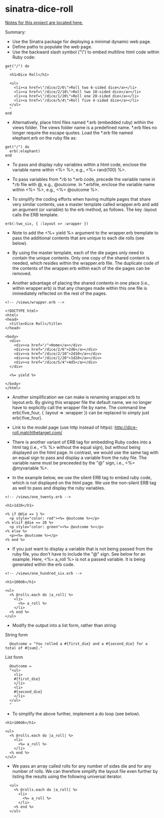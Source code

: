 # sinatra-dice-roll

[Notes for this project are located here.](https://learn.firstdraft.com/lessons/103)

Summary:

- Use the Sinatra package for deploying a minimal dynamic web page.
- Define paths to populate the web page.
- Use the backward slash symbol ("\\") to embed multiline html code within Ruby code:

```
get("/") do
  "
  <h1>Dice Roll</h1>
	
  <ul>
    <li><a href=\"/dice/2/6\">Roll two 6-sided dice</a></li>
    <li><a href=\"/dice/2/10\">Roll two 10-sided dice</a></li>
    <li><a href=\"/dice/1/20\">Roll one 20-sided die</a></li>
    <li><a href=\"/dice/5/4\">Roll five 4-sided dice</a></li>
  </ul>
  "
end
```

- Alternatively, place html files named *.erb (embedded ruby) within the views folder. The views folder name is a predefined name. *.erb files no longer require the escape quotes. Load the *.erb file named elephant.erb on the ruby file as:

```
get("/") do
  erb(:elephant)
end
```

- To pass and display ruby variables within a html code, enclose the variable name within <%= %>, e.g., <%= rand(100) %>.
- To pass variables from *.rb to *.erb code, precede the variable name in *.rb file with @, e.g., @outcome. In *.erbfile, enclose the variable name within <%= %>, e.g., <%= @outcome %>.   

- To simplify the coding efforts when having multiple pages that share very similar contents, use a master template called wrapper.erb and add an argument (or variable) to the erb method, as follows. The key :layout calls the ERB template.

```
erb(:two_six, { :layout => :wrapper })
```

- Note to add the <%= yield %> argument to the wrapper.erb tremplate to pass the additional contents that are unique to each die rolls (see below).

- By using the master template, each of the die pages only need to contain the unique contents. Only one copy of the shared content is needed, which resides within the wrapper.erb file. The duplicate code of the contents of the wrapper.erb within each of the die pages can be removed. 

- Another advantage of placing the shared contents in one place (i.e., within wrapper.erb) is that any changes made within this one file is immediately reflected on the rest of the pages. 

```
<!-- /views/wrapper.erb -->

<!DOCTYPE html>
<html>
<head>
  <title>Dice Roll</title>
</head>

<body>
  <div>
    <div><a href="/">Home</a></div>
    <div><a href="/dice/2/6">2d6</a></div>
    <div><a href="/dice/2/10">2d10</a></div>
    <div><a href="/dice/1/20">1d20</a></div>
    <div><a href="/dice/5/4">4d5</a></div>
  </div>

  <%= yield %>
	
</body>
</html>
```
- Another simplification we can make is renaming wrapper.erb to layout.erb. By giving this wrapper file the default name, we no longer have to explicitly call the wrapper file by name. The command line erb(:five_four, { :layout => :wrapper }) can be replaced to simply just erb(:five_four).  

- Link to the model page (use http instead of https): <a href="http://dice-roll.matchthetarget.com/" target="_blank"> http://dice-roll.matchthetarget.com/ </a>  

- There is another variant of ERB tag for embedding Ruby codes into a html tag (i.e., <% %> without the equal sign), but without being displayed on the html page. In contrast, we would use the same tag with an equal sign to pass and display a variable from the ruby file. The variable name must be preceeded by the "@" sign, i.e., <%= @myvariable %>.

- In the example below, we use the silent ERB tag to embed ruby code, which is not displayed on the html page. We use the non-silent ERB tag as well to pass and display the ruby variables. 

```
<!-- /views/one_twenty.erb -->

<h1>1d20</h1>

<% if @die == 1 %>
  <p style="color: red"><%= @outcome %></p>
<% elsif @die == 20 %>
  <p style="color: green"><%= @outcome %></p>
<% else %>
  <p><%= @outcome %></p>
<% end %>
```

- If you just want to display a variable that is not being passed from the ruby file, you don't have to include the "@" sign. See below for an example. Here, <%= a_roll %> is not a passed variable. It is being generated within the erb code.

```
<!-- /views/one_hundred_six.erb -->

<h1>100d6</h1>

<ul>
  <% @rolls.each do |a_roll| %>
    <li>
      <%= a_roll %>
    </li>
  <% end %>
</ul>
```

- Modify the output into a list form, rather than string:

String form
```
  @outcome = "You rolled a #{first_die} and a #{second_die} for a total of #{sum}."
```

List form
```
  @outcome = 
  "<ul>
    <li>
    #{first_die}
    </li>
    <li>
    #{second_die}
    </li>
  </ul>
  "
```

- To simplify the above further, implement a do loop (see below). 

```
<h1>100d6</h1>

<ul>
  <% @rolls.each do |a_roll| %>
    <li>
      <%= a_roll %>
    </li>
  <% end %>
</ul>
```

- We pass an array called rolls for any number of sides die and for any number of rolls. We can therefore simplify the layout file even further by listing the results using the following universal iterator.

```
  <ul>
    <% @rolls.each do |a_roll| %>
      <li>
        <%= a_roll %>
      </li>
    <% end %>
  </ul>
```
